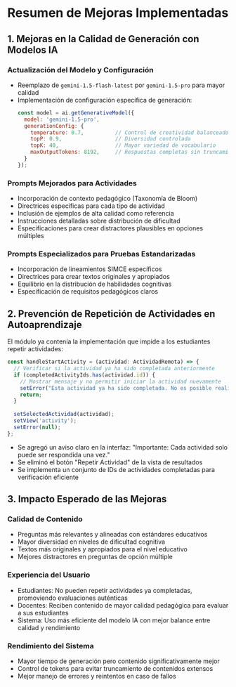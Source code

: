 # Resumen de Mejoras Implementadas

## 1. Mejoras en la Calidad de Generación con Modelos IA

### Actualización del Modelo y Configuración
- Reemplazo de `gemini-1.5-flash-latest` por `gemini-1.5-pro` para mayor calidad
- Implementación de configuración específica de generación:
  ```javascript
  const model = ai.getGenerativeModel({ 
    model: 'gemini-1.5-pro',
    generationConfig: {
      temperature: 0.7,          // Control de creatividad balanceado
      topP: 0.9,                 // Diversidad controlada
      topK: 40,                  // Mayor variedad de vocabulario
      maxOutputTokens: 8192,     // Respuestas completas sin truncamiento
    }
  });
  ```

### Prompts Mejorados para Actividades
- Incorporación de contexto pedagógico (Taxonomía de Bloom)
- Directrices específicas para cada tipo de actividad
- Inclusión de ejemplos de alta calidad como referencia
- Instrucciones detalladas sobre distribución de dificultad
- Especificaciones para crear distractores plausibles en opciones múltiples

### Prompts Especializados para Pruebas Estandarizadas
- Incorporación de lineamientos SIMCE específicos
- Directrices para crear textos originales y apropiados
- Equilibrio en la distribución de habilidades cognitivas
- Especificación de requisitos pedagógicos claros

## 2. Prevención de Repetición de Actividades en Autoaprendizaje

El módulo ya contenía la implementación que impide a los estudiantes repetir actividades:

```javascript
const handleStartActivity = (actividad: ActividadRemota) => {
  // Verificar si la actividad ya ha sido completada anteriormente
  if (completedActivityIds.has(actividad.id)) {
    // Mostrar mensaje y no permitir iniciar la actividad nuevamente
    setError("Esta actividad ya ha sido completada. No es posible realizarla nuevamente.");
    return;
  }
  
  setSelectedActividad(actividad);
  setView('activity');
  setError(null);
};
```

- Se agregó un aviso claro en la interfaz: "Importante: Cada actividad solo puede ser respondida una vez."
- Se eliminó el botón "Repetir Actividad" de la vista de resultados
- Se implementa un conjunto de IDs de actividades completadas para verificación eficiente

## 3. Impacto Esperado de las Mejoras

### Calidad de Contenido
- Preguntas más relevantes y alineadas con estándares educativos
- Mayor diversidad en niveles de dificultad cognitiva
- Textos más originales y apropiados para el nivel educativo
- Mejores distractores en preguntas de opción múltiple

### Experiencia del Usuario
- Estudiantes: No pueden repetir actividades ya completadas, promoviendo evaluaciones auténticas
- Docentes: Reciben contenido de mayor calidad pedagógica para evaluar a sus estudiantes
- Sistema: Uso más eficiente del modelo IA con mejor balance entre calidad y rendimiento

### Rendimiento del Sistema
- Mayor tiempo de generación pero contenido significativamente mejor
- Control de tokens para evitar truncamiento de contenidos extensos
- Mejor manejo de errores y reintentos en caso de fallos

